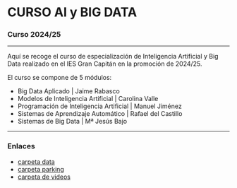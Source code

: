 # CURSO AI y BIG DATA

### Curso 2024/25

---

Aquí se recoge el curso de especialización de Inteligencia Artificial y Big Data realizado en el IES Gran Capitán en la promoción de 2024/25.

El curso se compone de 5 módulos:

* Big Data Aplicado | Jaime Rabasco
* Modelos de Inteligencia Artificial | Carolina Valle
* Programación de Inteligencia Artificial | Manuel Jiménez
* Sistemas de Aprendizaje Automático | Rafael del Castillo
* Sistemas de Big Data | Mª Jesús Bajo

---

### Enlaces

* [carpeta data](https://drive.google.com/drive/folders/11Z5P1kHzoEQjdQICyLwT386g7rwC9poU?usp=drive_link)
* [carpeta parking](https://drive.google.com/drive/folders/1kN6YNOYuRj8NzUc3dXwoKlAJnrceF2eL?usp=drive_link)
* [carpeta de videos](https://drive.google.com/drive/folders/1Hg4_yv33OLNUuu89E1vko_E2SYlj52E3?usp=drive_link)
